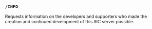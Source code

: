 <!-- This file contains a page fragment. Any changes will affect all pages that include it. -->

### `/INFO`

Requests information on the developers and supporters who made the creation and continued development of this IRC server possible.
